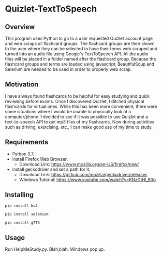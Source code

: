 # Quizlet-TextToSpeech
## Overview
This program uses Python to go to a user requested Quizlet account page and web scraps all flashcard groups. 
The flashcard groups are then shown to the user where they can be selected to have their terms web scraped and turned 
into an audio file using Google's TextToSpeech API. All the audio files will be placed in a folder named after the 
flashcard group. Because the flashcard groups and terms are loaded using javascript, BeautifulSoup and Selerium are needed 
to be used in order to properly web scrap.

## Motivation
I have always found flashcards to be helpful for easy studying and quick reviewing before exams. Once I discovered Quizlet,
I ditched physical flashcards for virtual ones. While this has been more convenient, there were some situations where I 
would be unable to physically look at a computer/phone. I decided to see if it was possible to use Quizlet and a 
text-to-speech API to get mp3 files of my flashcards. Now during activities such as driving, exercising, etc., I can 
make good use of my time to study.

## Requirements
* Python 3.7.
* Install Firefox Web Browser.
    * Download Link: https://www.mozilla.org/en-US/firefox/new/  
* Install geckodriver and set a path for it.
    * Download Link: https://github.com/mozilla/geckodriver/releases
    * Windows Tutorial: https://www.youtube.com/watch?v=KNzGtHI_60o

## Installing
`pip install bs4`

`pip install selenium`

`pip install gTTS` 
## Usage
Run HelpMeStudy.py. Blah,blah. Windows pop up.

